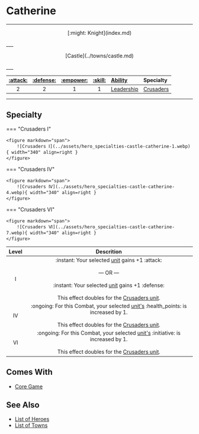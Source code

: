 # Catherine

___
<p style="text-align: center;" markdown>[:might: Knight](index.md)</p>
___
<p style="text-align: center;" markdown>[Castle](../towns/castle.md)</p>
___

| [:attack:](../statistics/attack.md) | [:defense:](../statistics/defense.md) | [:empower:](../statistics/power.md) | [:skill:](../statistics/knowledge.md) | [Ability](../abilities/index.md) | Specialty |
| :---: | :---: | :---: | :---: | :--- | :--- |
| 2 | 2 | 1 | 1 | [Leadership](../abilities/leadership.md) | [Crusaders](#specialty) |

___


## Specialty

=== "Crusaders Ⅰ"

    <figure markdown="span">
        ![Crusaders Ⅰ](../assets/hero_specialties-castle-catherine-1.webp){ width="340" align=right }
    </figure>

=== "Crusaders Ⅳ"

    <figure markdown="span">
        ![Crusaders Ⅳ](../assets/hero_specialties-castle-catherine-4.webp){ width="340" align=right }
    </figure>

=== "Crusaders Ⅵ"

    <figure markdown="span">
        ![Crusaders Ⅵ](../assets/hero_specialties-castle-catherine-7.webp){ width="340" align=right }
    </figure>


| Level | Descrition |
| :---: | :---: |
| Ⅰ | :instant: Your selected [unit](../units/index.md) gains +1 :attack:<br><br>— OR —<br><br>:instant: Your selected [unit](../units/index.md) gains +1 :defense:<br><br>This effect doubles for the [Crusaders unit](../units/crusaders.md). |
| Ⅳ | :ongoing: For this Combat, your selected [unit's](../units/index.md) :health_points: is increased by 1.<br><br>This effect doubles for the [Crusaders unit](../units/crusaders.md). |
| Ⅵ | :ongoing: For this Combat, your selected [unit's](../units/index.md) :initiative: is increased by 1.<br><br>This effect doubles for the [Crusaders unit](../units/crusaders.md). |


## Comes With

- [Core Game](../content.md)


## See Also

- [List of Heroes](index.md)
- [List of Towns](../towns/index.md)
